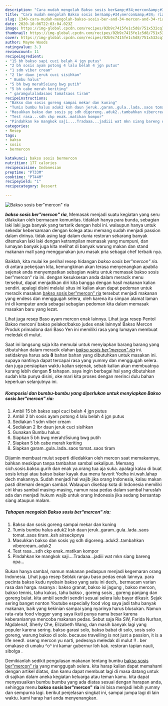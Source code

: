 ```yaml
---
description: "Cara mudah mengolah Bakso sosis ber&amp;#34;mercon&amp;#34; ria Lezat"
title: "Cara mudah mengolah Bakso sosis ber&amp;#34;mercon&amp;#34; ria Lezat"
slug: 1340-cara-mudah-mengolah-bakso-sosis-ber-and-34-mercon-and-34-ria-lezat
date: 2020-10-06T22:03:04.023Z
image: https://img-global.cpcdn.com/recipes/02b9c7415fe1c5d8/751x532cq70/bakso-sosis-bermercon-ria-foto-resep-utama.jpg
thumbnail: https://img-global.cpcdn.com/recipes/02b9c7415fe1c5d8/751x532cq70/bakso-sosis-bermercon-ria-foto-resep-utama.jpg
cover: https://img-global.cpcdn.com/recipes/02b9c7415fe1c5d8/751x532cq70/bakso-sosis-bermercon-ria-foto-resep-utama.jpg
author: Mayme Woods
ratingvalue: 3.3
reviewcount: 11
recipeingredient:
- "15 bh bakso sapi cuci belah 4 jgn putus"
- "2 bh sosis ayam potong 4 lalu belah 4 jgn putus"
- "1 sdm viber cream"
- "2 lbr daun jeruk cuci sisihkan"
- " Bumbu halus"
- "5 bh bwg merah5siung bwg putih"
- "5 bh cabe merah keriting"
- " garamgulaladasaos tomatsaos tiram"
recipeinstructions:
- "Bakso dan sosis goreng sampai mekar dan kuning"
- "Tumis bumbu halus aduk2 ksh daun jeruk..garam..gula..lada..saos tomat..saos tiram..ksh airseckpnya"
- "Masukkan bakso dan sosis yg sdh digoreng..aduk2..tambahkan vibercream..aduk2"
- "Test rasa...sdh ckp enak..matikan kompor"
- "Pindahkan ke mangkok saji....Tradaaa...jadiii wat mkn siang bareng opa..."
categories:
- Resep
tags:
- bakso
- sosis
- bermercon

katakunci: bakso sosis bermercon 
nutrition: 177 calories
recipecuisine: Indonesian
preptime: "PT33M"
cooktime: "PT44M"
recipeyield: "1"
recipecategory: Dessert

---
```



![Bakso sosis ber&#34;mercon&#34; ria](https://img-global.cpcdn.com/recipes/02b9c7415fe1c5d8/751x532cq70/bakso-sosis-bermercon-ria-foto-resep-utama.jpg)

<b><i>bakso sosis ber&#34;mercon&#34; ria</i></b>, Memasak menjadi suatu kegiatan yang seru dilakukan oleh bermacam komunitas. tidaklah hanya para bunda, sebagian laki laki juga banyak yang tertarik dengan hobi ini. walaupun hanya untuk sekedar kebersamaan dengan kolega atau memang sudah menjadi passion dalam dirinya. tidak asing lagi dalam dunia restoran sekarang banyak ditemukan laki laki dengan ketrampilan memasak yang mumpuni, dan lumayan banyak juga kita melihat di banyak warung makan dan stand makanan mall yang menggunakan juru masak pria sebagai chef terbaik nya.

Baiklah, kita mulai ke perihal resep hidangan <i>bakso sosis ber&#34;mercon&#34; ria</i>. di antara pekerjaan kita, kemungkinan akan terasa menyenangkan apabila sejenak anda menyempatkan sebagian waktu untuk memasak bakso sosis ber&#34;mercon&#34; ria ini. dengan kesuksesan anda dalam meracik menu tersebut, dapat menjadikan diri kita bangga dengan hasil makanan kalian sendiri. apalagi disini melalui situs ini kalian akan dapat pedoman untuk meracik masakan <u>bakso sosis ber&#34;mercon&#34; ria</u> tersebut menjadi makanan yang endess dan menggugah selera, oleh karena itu simpan alamat laman ini di komputer anda sebagai sebagian pedoman kita dalam memasak masakan baru yang lezat.

Lihat juga resep Baso ayam mercon enak lainnya. Lihat juga resep Pentol Bakso mercon/ bakso pelakor/bakso judes enak lainnya! Bakso Mercon Produk primadona dari Baso Yen ini memiliki rasa yang lumayan membuat meledak di mulut.


Saat ini langsung saja kita memulai untuk menyiapkan barang barang yang dibutuhkan dalam meracik olahan <u><i>bakso sosis ber&#34;mercon&#34; ria</i></u> ini. setidaknya harus ada <b>8</b> bahan bahan yang dibutuhkan untuk masakan ini. supaya nantinya dapat tercapai rasa yang yummy dan menggugah selera. dan juga persiapkan waktu kalian sejenak, sebab kalian akan membuatnya kurang lebih dengan <b>5</b> tahapan. saya ingin berbagai hal yang dibutuhkan sudah kita punya disini, oke mari kita proses dengan merinci dulu bahan keperluan selanjutnya ini.

<!--inarticleads1-->

##### Komposisi dan bumbu-bumbu yang diperlukan untuk menyiapkan Bakso sosis ber&#34;mercon&#34; ria:

1. Ambil 15 bh bakso sapi cuci belah 4 jgn putus
1. Ambil 2 bh sosis ayam potong 4 lalu belah 4 jgn putus
1. Sediakan 1 sdm viber cream
1. Sediakan 2 lbr daun jeruk cuci sisihkan
1. Gunakan  Bumbu halus:
1. Siapkan 5 bh bwg merah/5siung bwg putih
1. Siapkan 5 bh cabe merah keriting
1. Siapkan  garam..gula..lada..saos tomat..saos tiram


Dijamin membuat mulut seperti diledakkan oleh mercon saat memakannya, bahkan meskipun tanpa tambahan sambal sekalipun. Memang sich.sosis.bakso.gurih dan enak ya.orang tua aja suka. apalagi kalau di buat sosis krispi atau bakso bakar kayak dua menu favorit Yodha ini.wah.lahap dech makannya. Sudah menjadi hal wajib jika orang Indonesia, kalau makan pasti ditemani dengan sambal. Walaupun disetiap kota di Indonesia memiliki ciri khas sambal masing-masing, namun rasa pedas dalam sambal haruslah ada dan menjadi hukum wajib untuk orang Indonesia jika sedang bersantap siang ataupun malam. 

<!--inarticleads2-->

##### Tahapan mengolah Bakso sosis ber&#34;mercon&#34; ria:

1. Bakso dan sosis goreng sampai mekar dan kuning
1. Tumis bumbu halus aduk2 ksh daun jeruk..garam..gula..lada..saos tomat..saos tiram..ksh airseckpnya
1. Masukkan bakso dan sosis yg sdh digoreng..aduk2..tambahkan vibercream..aduk2
1. Test rasa...sdh ckp enak..matikan kompor
1. Pindahkan ke mangkok saji....Tradaaa...jadiii wat mkn siang bareng opa...


Bukan hanya sambal, namun makanan pedaspun menjadi kegemaran orang Indonesia. Lihat juga resep Seblak ranjau baso pedas enak lainnya. para pecinta bakso kudu nyobain bakso yang satu ini dech,. bermacam varian rasa dan harga. rasanya : bakso granat, bakso isi jagung , bakso mercon, bakso tennis, tahu kukus, tahu bakso , goreng sosis , goreng panjang dan goreng bulat. kita ambil sendiri sendiri sesuai selera lalu bayar dikasir. Sejak sering banget nonton Youtube especially food vlog saya jadi tahu banyak makanan, baik yang kekinian sampai yang nyarinya harus blusukan. Namun rata-rata food vlogger yang saya ikuti punya nama besar karena keberaniannya mencoba makanan pedas. Sebut saja Ria SW, Farida Nurhan, Mgdalenaf, Sherly Che, Elizabeth Wang, dan masih banyak lagi yang populer karena sering. bakso garasi solo, bakso babat di solo, sosis solo goreng, warung bakso di solo. because travelling is not just a passion, it is a life need!. oseng mercon yu narti, pedesnya meledak di mulut !! . ber omakase di umaku ^o^ ini kamar gubernur loh kak. restoran tapian nauli, sibolga . 

Demikianlah sedikit pengulasan makanan tentang bumbu <u>bakso sosis ber&#34;mercon&#34; ria</u> yang menggugah selera. kita harap kalian dapat memahami dengan artikel diatas, dan kamu dapat membuat lagi di masa datang untuk di sajikan dalam aneka kegiatan keluarga atau teman kamu. kita dapat menyesuaikan bumbu bumbu yang ada diatas sesuai dengan harapan anda, sehingga menu <b>bakso sosis ber&#34;mercon&#34; ria</b> ini bisa menjadi lebih yummy dan sempurna lagi. berikut penjelasan singkat ini, sampai jumpa lagi di lain waktu. kami harap hari anda menyenangkan.
